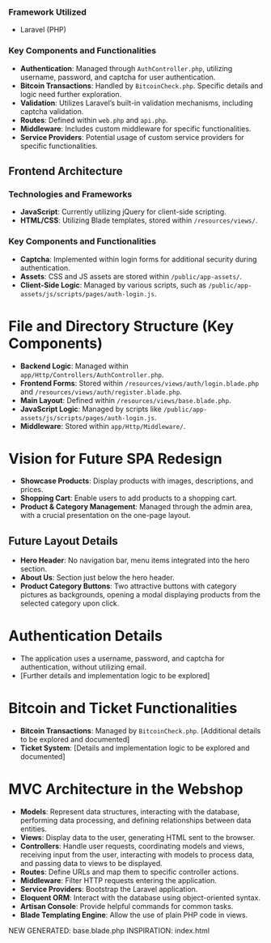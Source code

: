 ### Framework Utilized
- Laravel (PHP)

### Key Components and Functionalities
- **Authentication**: Managed through `AuthController.php`, utilizing username, password, and captcha for user authentication.
- **Bitcoin Transactions**: Handled by `BitcoinCheck.php`. Specific details and logic need further exploration.
- **Validation**: Utilizes Laravel’s built-in validation mechanisms, including captcha validation.
- **Routes**: Defined within `web.php` and `api.php`.
- **Middleware**: Includes custom middleware for specific functionalities.
- **Service Providers**: Potential usage of custom service providers for specific functionalities.

## Frontend Architecture

### Technologies and Frameworks
- **JavaScript**: Currently utilizing jQuery for client-side scripting.
- **HTML/CSS**: Utilizing Blade templates, stored within `/resources/views/`.

### Key Components and Functionalities
- **Captcha**: Implemented within login forms for additional security during authentication.
- **Assets**: CSS and JS assets are stored within `/public/app-assets/`.
- **Client-Side Logic**: Managed by various scripts, such as `/public/app-assets/js/scripts/pages/auth-login.js`.

# File and Directory Structure (Key Components)

- **Backend Logic**: Managed within `app/Http/Controllers/AuthController.php`.
- **Frontend Forms**: Stored within `/resources/views/auth/login.blade.php` and `/resources/views/auth/register.blade.php`.
- **Main Layout**: Defined within `/resources/views/base.blade.php`.
- **JavaScript Logic**: Managed by scripts like `/public/app-assets/js/scripts/pages/auth-login.js`.
- **Middleware**: Stored within `app/Http/Middleware/`.

# Vision for Future SPA Redesign

- **Showcase Products**: Display products with images, descriptions, and prices.
- **Shopping Cart**: Enable users to add products to a shopping cart.
- **Product & Category Management**: Managed through the admin area, with a crucial presentation on the one-page layout.

## Future Layout Details
- **Hero Header**: No navigation bar, menu items integrated into the hero section.
- **About Us**: Section just below the hero header.
- **Product Category Buttons**: Two attractive buttons with category pictures as backgrounds, opening a modal displaying products from the selected category upon click.

# Authentication Details

- The application uses a username, password, and captcha for authentication, without utilizing email.
- [Further details and implementation logic to be explored]

# Bitcoin and Ticket Functionalities

- **Bitcoin Transactions**: Managed by `BitcoinCheck.php`. [Additional details to be explored and documented]
- **Ticket System**: [Details and implementation logic to be explored and documented]

# MVC Architecture in the Webshop

- **Models**: Represent data structures, interacting with the database, performing data processing, and defining relationships between data entities.
- **Views**: Display data to the user, generating HTML sent to the browser.
- **Controllers**: Handle user requests, coordinating models and views, receiving input from the user, interacting with models to process data, and passing data to views to be displayed.
- **Routes**: Define URLs and map them to specific controller actions.
- **Middleware**: Filter HTTP requests entering the application.
- **Service Providers**: Bootstrap the Laravel application.
- **Eloquent ORM**: Interact with the database using object-oriented syntax.
- **Artisan Console**: Provide helpful commands for common tasks.
- **Blade Templating Engine**: Allow the use of plain PHP code in views.


NEW GENERATED:
base.blade.php
INSPIRATION:
index.html